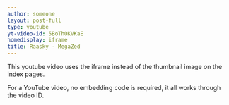 ```yaml
---
author: someone
layout: post-full
type: youtube
yt-video-id: 5BoThOKVKaE
homedisplay: iframe
title: Raasky - MegaZed
---
```

This youtube video uses the iframe instead of the thumbnail image on the index pages.

For a YouTube video, no embedding code is required, it all works through the video ID.
